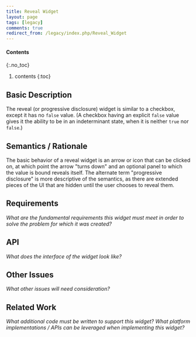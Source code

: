 ```yaml
---
title: Reveal Widget
layout: page
tags: [legacy]
comments: true
redirect_from: /legacy/index.php/Reveal_Widget
---
```

#### Contents
{:.no_toc}
1. contents
{:toc}

## Basic Description

The reveal (or progressive disclosure) widget is similar to a checkbox, except it has no <code>false</code> value. (A checkbox having an explicit <code>false</code> value gives it the ability to be in an indeterminant state, when it is neither <code>true</code> nor <code>false</code>.)

## Semantics / Rationale

The basic behavior of a reveal widget is an arrow or icon that can be clicked on, at which point the arrow "turns down" and an optional panel to which the value is bound reveals itself. The alternate term "progressive disclosure" is more descriptive of the semantics, as there are extended pieces of the UI that are hidden until the user chooses to reveal them.

## Requirements

_What are the fundamental requirements this widget must meet in order to solve the problem for which it was created?_

## API

_What does the interface of the widget look like?_

## Other Issues

_What other issues will need consideration?_

## Related Work

_What additional code must be written to support this widget? What platform implementations / APIs can be leveraged when implementing this widget?_
